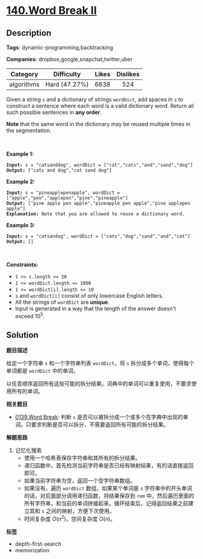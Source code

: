 # [140.Word Break II](https://leetcode.com/problems/word-break-ii/description/)

## Description

**Tags**: dynamic-programming,backtracking

**Companies**: dropbox,google,snapchat,twitter,uber

|  Category  |  Difficulty   | Likes | Dislikes |
| :--------: | :-----------: | :---: | :------: |
| algorithms | Hard (47.27%) | 6638  |   524    |

<p>Given a string <code>s</code> and a dictionary of strings <code>wordDict</code>, add spaces in <code>s</code> to construct a sentence where each word is a valid dictionary word. Return all such possible sentences in <strong>any order</strong>.</p>
<p><strong>Note</strong> that the same word in the dictionary may be reused multiple times in the segmentation.</p>
<p>&nbsp;</p>
<p><strong class="example">Example 1:</strong></p>
<pre><code><strong>Input:</strong> s = &quot;catsanddog&quot;, wordDict = [&quot;cat&quot;,&quot;cats&quot;,&quot;and&quot;,&quot;sand&quot;,&quot;dog&quot;]
<strong>Output:</strong> [&quot;cats and dog&quot;,&quot;cat sand dog&quot;]</code></pre>
<p><strong class="example">Example 2:</strong></p>
<pre><code><strong>Input:</strong> s = &quot;pineapplepenapple&quot;, wordDict = [&quot;apple&quot;,&quot;pen&quot;,&quot;applepen&quot;,&quot;pine&quot;,&quot;pineapple&quot;]
<strong>Output:</strong> [&quot;pine apple pen apple&quot;,&quot;pineapple pen apple&quot;,&quot;pine applepen apple&quot;]
<strong>Explanation:</strong> Note that you are allowed to reuse a dictionary word.</code></pre>
<p><strong class="example">Example 3:</strong></p>
<pre><code><strong>Input:</strong> s = &quot;catsandog&quot;, wordDict = [&quot;cats&quot;,&quot;dog&quot;,&quot;sand&quot;,&quot;and&quot;,&quot;cat&quot;]
<strong>Output:</strong> []</code></pre>
<p>&nbsp;</p>
<p><strong>Constraints:</strong></p>
<ul>
  <li><code>1 &lt;= s.length &lt;= 20</code></li>
  <li><code>1 &lt;= wordDict.length &lt;= 1000</code></li>
  <li><code>1 &lt;= wordDict[i].length &lt;= 10</code></li>
  <li><code>s</code> and <code>wordDict[i]</code> consist of only lowercase English letters.</li>
  <li>All the strings of <code>wordDict</code> are <strong>unique</strong>.</li>
  <li>Input is generated in a way that the length of the answer doesn&#39;t exceed&nbsp;10<sup>5</sup>.</li>
</ul>

## Solution

**题目描述**

给定一个字符串 `s` 和一个字符串列表 `wordDict`，将 `s` 拆分成多个单词，使得每个单词都是 `wordDict` 中的单词。

以任意顺序返回所有这些可能的拆分结果。词典中的单词可以重复使用，不要求使用所有的单词。

**相关题目**

- [0139.Word Break](0139.word-break.md): 判断 `s` 是否可以被拆分成一个或多个在字典中出现的单词。只要求判断是否可以拆分，不需要返回所有可能的拆分结果。

**解题思路**

1. 记忆化搜索
   - 使用一个哈希表保存字符串和其所有的拆分结果。
   - 递归函数中，首先检测当前字符串是否已经有映射结果，有的话直接返回即可。
   - 如果当前字符串为空，返回一个空字符串数组。
   - 如果没有，遍历 `wordDict` 数组，如果某个单词是 `s` 字符串中的开头单词的话，对后面部分调用递归函数，将结果保存到 `rem` 中，然后遍历里面的所有字符串，和当前的单词拼接起来。循环结束后，记得返回结果之前建立其和 `s` 之间的映射，方便下次使用。
   - 时间复杂度 $O(n^2)$，空间复杂度 $O(n)$。

**标签**

- depth-first-search
- memorization
